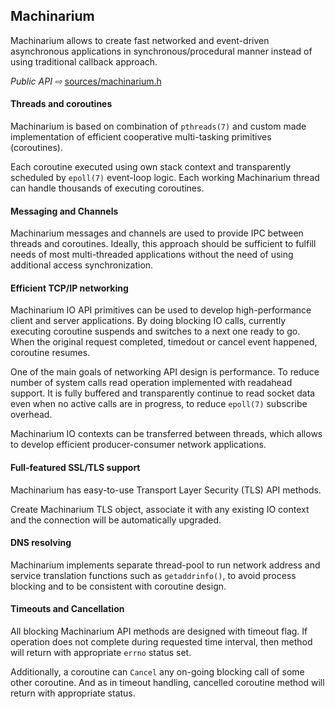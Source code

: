 ## Machinarium

Machinarium allows to create fast networked and event-driven asynchronous applications in
synchronous/procedural manner instead of using traditional callback approach.

*Public API ⇨*  [sources/machinarium.h](sources/machinarium.h)

#### Threads and coroutines

Machinarium is based on combination of `pthreads(7)` and custom made implementation of efficient cooperative
multi-tasking primitives (coroutines).

Each coroutine executed using own stack context and transparently scheduled by `epoll(7)` event-loop logic.
Each working Machinarium thread can handle thousands of executing coroutines.

#### Messaging and Channels

Machinarium messages and channels are used to provide IPC between threads and
coroutines. Ideally, this approach should be sufficient to fulfill needs of most multi-threaded applications
without the need of using additional access synchronization.

#### Efficient TCP/IP networking

Machinarium IO API primitives can be used to develop high-performance client and server applications.
By doing blocking IO calls, currently executing coroutine suspends and switches
to a next one ready to go. When the original request completed, timedout or cancel event happened,
coroutine resumes.

One of the main goals of networking API design is performance. To reduce number of system calls
read operation implemented with readahead support. It is fully buffered and transparently continue to read
socket data even when no active calls are in progress, to reduce `epoll(7)` subscribe overhead.

Machinarium IO contexts can be transferred between threads, which allows to develop efficient
producer-consumer network applications.

#### Full-featured SSL/TLS support

Machinarium has easy-to-use Transport Layer Security (TLS) API methods.

Create Machinarium TLS object, associate it with any existing IO context and the connection
will be automatically upgraded.

#### DNS resolving

Machinarium implements separate thread-pool to run network address
and service translation functions such as `getaddrinfo()`, to avoid process blocking and to be
consistent with coroutine design.

#### Timeouts and Cancellation

All blocking Machinarium API methods are designed with timeout flag. If operation does not
complete during requested time interval, then method will return with appropriate `errno` status set.

Additionally, a coroutine can `Cancel` any on-going blocking call of some other coroutine. And as in
timeout handling, cancelled coroutine method will return with appropriate status.
